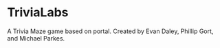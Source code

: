 # TriviaLabs
A Trivia Maze game based on portal. Created by Evan Daley, Phillip Gort, and Michael Parkes.

